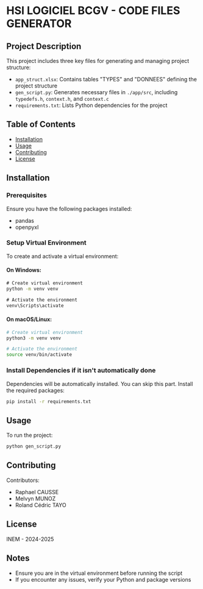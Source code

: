 # HSI LOGICIEL BCGV - CODE FILES GENERATOR

## Project Description

This project includes three key files for generating and managing project structure:
- `app_struct.xlsx`: Contains tables "TYPES" and "DONNEES" defining the project structure
- `gen_script.py`: Generates necessary files in `./app/src`, including `typedefs.h`, `context.h`, and `context.c`
- `requirements.txt`: Lists Python dependencies for the project

## Table of Contents
- [Installation](#installation)
- [Usage](#usage)
- [Contributing](#contributing)
- [License](#license)

## Installation

### Prerequisites
Ensure you have the following packages installed:
- pandas
- openpyxl

### Setup Virtual Environment
To create and activate a virtual environment:

#### On Windows:
```cmd
# Create virtual environment
python -m venv venv

# Activate the environment
venv\Scripts\activate
```

#### On macOS/Linux:
```bash
# Create virtual environment
python3 -m venv venv

# Activate the environment
source venv/bin/activate
```

### Install Dependencies if it isn't automatically done
Dependencies will be automatically installed. You can skip this part.
Install the required packages:
```sh
pip install -r requirements.txt
```

## Usage
To run the project:
```sh
python gen_script.py
```

## Contributing
Contributors:
- Raphael CAUSSE
- Melvyn MUNOZ
- Roland Cédric TAYO

## License
INEM - 2024-2025

## Notes
- Ensure you are in the virtual environment before running the script
- If you encounter any issues, verify your Python and package versions
